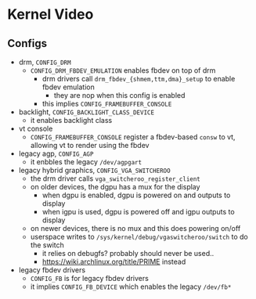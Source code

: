Kernel Video
============

## Configs

- drm, `CONFIG_DRM`
  - `CONFIG_DRM_FBDEV_EMULATION` enables fbdev on top of drm
    - drm drivers call `drm_fbdev_{shmem,ttm,dma}_setup` to enable fbdev
      emulation
      - they are nop when this config is enabled
    - this implies `CONFIG_FRAMEBUFFER_CONSOLE`
- backlight, `CONFIG_BACKLIGHT_CLASS_DEVICE`
  - it enables backlight class
- vt console
  - `CONFIG_FRAMEBUFFER_CONSOLE` register a fbdev-based `consw` to vt,
    allowing vt to render using the fbdev
- legacy agp, `CONFIG_AGP`
  - it enbbles the legacy `/dev/agpgart`
- legacy hybrid graphics, `CONFIG_VGA_SWITCHEROO`
  - the drm driver calls `vga_switcheroo_register_client`
  - on older devices, the dgpu has a mux for the display
    - when dgpu is enabled, dgpu is powered on and outputs to display
    - when igpu is used, dgpu is powered off and igpu outputs to display
  - on newer devices, there is no mux and this does powering on/off
  - userspace writes to `/sys/kernel/debug/vgaswitcheroo/switch` to do the
    switch
    - it relies on debugfs?  probably should never be used..
    - <https://wiki.archlinux.org/title/PRIME> instead
- legacy fbdev drivers
  - `CONFIG_FB` is for legacy fbdev drivers
  - it implies `CONFIG_FB_DEVICE` which enables the legacy `/dev/fb*`
